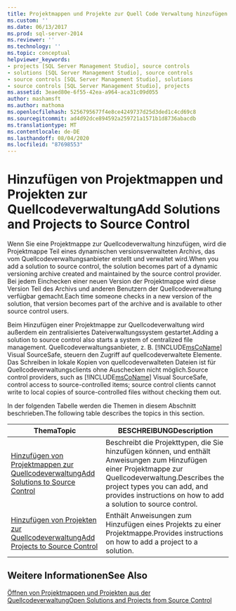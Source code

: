 ```yaml
---
title: Projektmappen und Projekte zur Quell Code Verwaltung hinzufügen | Microsoft-Dokumentation
ms.custom: ''
ms.date: 06/13/2017
ms.prod: sql-server-2014
ms.reviewer: ''
ms.technology: ''
ms.topic: conceptual
helpviewer_keywords:
- projects [SQL Server Management Studio], source controls
- solutions [SQL Server Management Studio], source controls
- source controls [SQL Server Management Studio], solutions
- source controls [SQL Server Management Studio], projects
ms.assetid: 3eaed80e-6f55-42ea-a964-aca31c09d055
author: mashamsft
ms.author: mathoma
ms.openlocfilehash: 5256795677f4e8ce4249737d25d3ded1c4cd69c8
ms.sourcegitcommit: ad4d92dce894592a259721a1571b1d8736abacdb
ms.translationtype: MT
ms.contentlocale: de-DE
ms.lasthandoff: 08/04/2020
ms.locfileid: "87698553"
---
```

# <a name="add-solutions-and-projects-to-source-control"></a><span data-ttu-id="449bd-102">Hinzufügen von Projektmappen und Projekten zur Quellcodeverwaltung</span><span class="sxs-lookup"><span data-stu-id="449bd-102">Add Solutions and Projects to Source Control</span></span>
  <span data-ttu-id="449bd-103">Wenn Sie eine Projektmappe zur Quellcodeverwaltung hinzufügen, wird die Projektmappe Teil eines dynamischen versionsverwalteten Archivs, das vom Quellcodeverwaltungsanbieter erstellt und verwaltet wird.</span><span class="sxs-lookup"><span data-stu-id="449bd-103">When you add a solution to source control, the solution becomes part of a dynamic versioning archive created and maintained by the source control provider.</span></span> <span data-ttu-id="449bd-104">Bei jedem Einchecken einer neuen Version der Projektmappe wird diese Version Teil des Archivs und anderen Benutzern der Quellcodeverwaltung verfügbar gemacht.</span><span class="sxs-lookup"><span data-stu-id="449bd-104">Each time someone checks in a new version of the solution, that version becomes part of the archive and is available to other source control users.</span></span>  
  
 <span data-ttu-id="449bd-105">Beim Hinzufügen einer Projektmappe zur Quellcodeverwaltung wird außerdem ein zentralisiertes Dateiverwaltungssystem gestartet.</span><span class="sxs-lookup"><span data-stu-id="449bd-105">Adding a solution to source control also starts a system of centralized file management.</span></span> <span data-ttu-id="449bd-106">Quellcodeverwaltungsanbieter, z. B. [!INCLUDE[msCoName](../includes/msconame-md.md)] Visual SourceSafe, steuern den Zugriff auf quellcodeverwaltete Elemente. Das Schreiben in lokale Kopien von quellcodeverwalteten Dateien ist für Quellcodeverwaltungsclients ohne Auschecken nicht möglich.</span><span class="sxs-lookup"><span data-stu-id="449bd-106">Source control providers, such as [!INCLUDE[msCoName](../includes/msconame-md.md)] Visual SourceSafe, control access to source-controlled items; source control clients cannot write to local copies of source-controlled files without checking them out.</span></span>  
  
 <span data-ttu-id="449bd-107">In der folgenden Tabelle werden die Themen in diesem Abschnitt beschrieben.</span><span class="sxs-lookup"><span data-stu-id="449bd-107">The following table describes the topics in this section.</span></span>  
  
|<span data-ttu-id="449bd-108">Thema</span><span class="sxs-lookup"><span data-stu-id="449bd-108">Topic</span></span>|<span data-ttu-id="449bd-109">BESCHREIBUNG</span><span class="sxs-lookup"><span data-stu-id="449bd-109">Description</span></span>|  
|-----------|-----------------|  
|[<span data-ttu-id="449bd-110">Hinzufügen von Projektmappen zur Quellcodeverwaltung</span><span class="sxs-lookup"><span data-stu-id="449bd-110">Add Solutions to Source Control</span></span>](../../2014/database-engine/add-solutions-to-source-control.md)|<span data-ttu-id="449bd-111">Beschreibt die Projekttypen, die Sie hinzufügen können, und enthält Anweisungen zum Hinzufügen einer Projektmappe zur Quellcodeverwaltung.</span><span class="sxs-lookup"><span data-stu-id="449bd-111">Describes the project types you can add, and provides instructions on how to add a solution to source control.</span></span>|  
|[<span data-ttu-id="449bd-112">Hinzufügen von Projekten zur Quellcodeverwaltung</span><span class="sxs-lookup"><span data-stu-id="449bd-112">Add Projects to Source Control</span></span>](../../2014/database-engine/add-projects-to-source-control.md)|<span data-ttu-id="449bd-113">Enthält Anweisungen zum Hinzufügen eines Projekts zu einer Projektmappe.</span><span class="sxs-lookup"><span data-stu-id="449bd-113">Provides instructions on how to add a project to a solution.</span></span>|  
  
## <a name="see-also"></a><span data-ttu-id="449bd-114">Weitere Informationen</span><span class="sxs-lookup"><span data-stu-id="449bd-114">See Also</span></span>  
 [<span data-ttu-id="449bd-115">Öffnen von Projektmappen und Projekten aus der Quellcodeverwaltung</span><span class="sxs-lookup"><span data-stu-id="449bd-115">Open Solutions and Projects from Source Control</span></span>](../../2014/database-engine/open-solutions-and-projects-from-source-control.md)  
  
  
